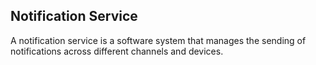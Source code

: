 ## Notification Service

A notification service is a software system that manages the sending of notifications across different channels and devices.
